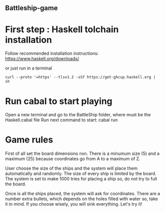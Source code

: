 ## Battleship-game

# First step : Haskell tolchain installation
Follow recommended installation instructions: 
    https://www.haskell.org/downloads/
    
or just run in a terminal

    curl --proto '=https' --tlsv1.2 -sSf https://get-ghcup.haskell.org | sh    

# Run cabal to start playing
Open a new terminal and go to the BattleShip folder, where must be the Haskell.cabal file
Run next command to start:
cabal run

# Game rules
First of all set the board dimensions nxn. There is a minumum size (5) and a maximum (25) because coordinates go from A to a maximum of Z.

User choose the size of the ships and the system will place them automatically and randomly. The size of every ship is limited by the board. The system is set to make 1000 tries for placing a ship so, do not try to full the board.

Once is all the ships placed, the system will ask for coordinates. There are a number extra bullets, which depends on the holes filled with water so, take it in mind. If you choose wisely, you will sink everything. Let's try it! 